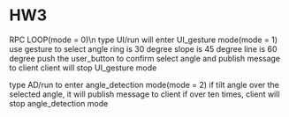 # HW3
RPC LOOP(mode = 0)\n
type UI/run will enter UI_gesture mode(mode = 1)
use gesture to select angle
ring is 30 degree
slope is 45 degree
line is 60 degree
push the user_button to confirm select angle and publish message to client
client will stop UI_gesture mode


type AD/run to enter angle_detection mode(mode = 2)
if tilt angle over the selected angle, it will publish message to client
if over ten times, client will stop angle_detection mode
